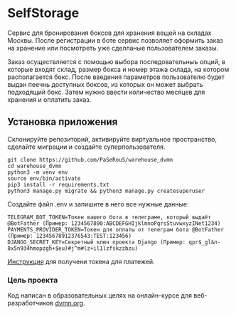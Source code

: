 # SelfStorage

Сервис для бронирования боксов для хранения вещей на складах Москвы.
После регистрации в боте сервис позволяет оформить заказ на хранение или посмотреть уже сделланые пользователем заказы.

Заказ осуществляется с помощью выбора последовательныъ опций, в которые входят склад, размер бокса и номер этажа склада, на котором располагается бокс.
После введения параметров пользователю будет выдан пеечнь доступных боксов, из которых он может выбрать подходящий бокс. Затем нужно ввести количество месяцев для хранения и оплатить заказ.

## Установка приложения
Склонируйте репозиторий, активируйте виртуальное пространство, сделайте миграции и создайте суперпользователя.

```
git clone https://github.com/PaSeRouS/warehouse_dvmn
cd warehouse_dvmn
python3 -m venv env
source env/bin/activate
pip3 install -r requirements.txt
python3 manage.py migrate && python3 manage.py createsuperuser
```

Создайте файл .env и запишите в него все нужные данные:
```
TELEGRAM_BOT_TOKEN=Токен вашего бота в телеграме, который выдаёт @BotFather (Пример: 1234567890:ABCDEFGHIjklmnoPqrsStuvwxyzINet1234)
PAYMENTS_PROVIDER_TOKEN=Токен для оплаты от телеграм бота @BotFather (Пример: 12345678912376543:TEST:123456)
DJANGO_SECRET_KEY=Секретный ключ проекта Django (Пример: qpr$_gl&n-8x5n934hmopzgh+$eu)#j^m#(z+il1lzfskzzbzu)
```

[Инструкция](https://core.telegram.org/bots/payments#getting-a-token) для получени токена для платежей.

### Цель проекта
Код написан в образовательных целях на онлайн-курсе для веб-разработчиков [dvmn.org](https://dvmn.org/).
